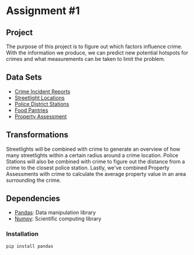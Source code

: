 # Assignment #1
## Project
The purpose of this project is to figure out which factors influence crime. With the information we produce, we can predict new potential hotspots for crimes and what measurements can be taken to limit the problem.

## Data Sets
* [Crime Incident Reports](https://data.cityofboston.gov/Public-Safety/Crime-Incident-Reports-August-2015-To-Date-Source-/fqn4-4qap)
* [Streetlight Locations](https://data.cityofboston.gov/Facilities/Streetlight-Locations/7hu5-gg2y)
* [Police District Stations](https://data.cityofboston.gov/Public-Safety/Boston-Police-District-Stations/23yb-cufe)
* [Food Pantries](https://data.cityofboston.gov/Health/Food-Pantries/vjvb-2kg6)
* [Property Assessment](https://data.cityofboston.gov/Permitting/Property-Assessment-2016/i7w8-ure5)

## Transformations
Streetlights will be combined with crime to generate an overview of how many streetlights within a certain radius around a crime location.
Police Stations will also be combined with crime to figure out the distance from a crime to the closest police station.
Lastly, we've combined Property Assessments with crime to calculate the average property value in an area surrounding the crime.

## Dependencies
* [Pandas](https://pypi.python.org/pypi/pandas/0.18.1/): Data manipulation library
* [Numpy](https://pypi.python.org/pypi/numpy): Scientific computing library

### Installation
```shell
pip install pandas
```